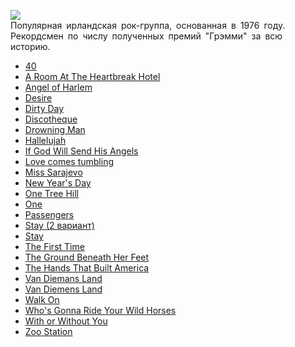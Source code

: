 ![](/songs/stu/U2/u2.jpg)  
Популярная ирландская рок-группа, основанная в 1976 году.  
Рекордсмен по числу полученных премий "Грэмми" за всю историю.

* [40](/songs/stu/U2/40)
* [A Room At The Heartbreak Hotel](/songs/stu/U2/A%20Room%20At%20The%20Heartbreak%20Hotel)
* [Angel of Harlem](/songs/stu/U2/Angel%20of%20Harlem)
* [Desire](/songs/stu/U2/Desire)
* [Dirty Day](/songs/stu/U2/Dirty%20Day)
* [Discotheque](/songs/stu/U2/Discotheque)
* [Drowning Man](/songs/stu/U2/Drowning%20Man)
* [Hallelujah](/songs/stu/U2/Hallelujah)
* [If God Will Send His Angels](/songs/stu/U2/If%20God%20Will%20Send%20His%20Angels)
* [Love comes tumbling](/songs/stu/U2/Love%20comes%20tumbling)
* [Miss Sarajevo](/songs/stu/U2/Miss%20Sarajevo)
* [New Year's Day](/songs/stu/U2/New%20Year's%20Day)
* [One Tree Hill](/songs/stu/U2/One%20Tree%20Hill)
* [One](/songs/stu/U2/One)
* [Passengers](/songs/stu/U2/Passengers)
* [Stay (2 вариант)](/songs/stu/U2/Stay%20(2%20вариант))
* [Stay](/songs/stu/U2/Stay)
* [The First Time](/songs/stu/U2/The%20First%20Time)
* [The Ground Beneath Her Feet](/songs/stu/U2/The%20Ground%20Beneath%20Her%20Feet)
* [The Hands That Built America](/songs/stu/U2/The%20Hands%20That%20Built%20America)
* [Van Diemans Land](/songs/stu/U2/Van%20Diemans%20Land)
* [Van Diemens Land](/songs/stu/U2/Van%20Diemens%20Land)
* [Walk On](/songs/stu/U2/Walk%20On)
* [Who's Gonna Ride Your Wild Horses](/songs/stu/U2/Who's%20Gonna%20Ride%20Your%20Wild%20Horses)
* [With or Without You](/songs/stu/U2/With%20or%20Without%20You)
* [Zoo Station](/songs/stu/U2/Zoo%20Station)